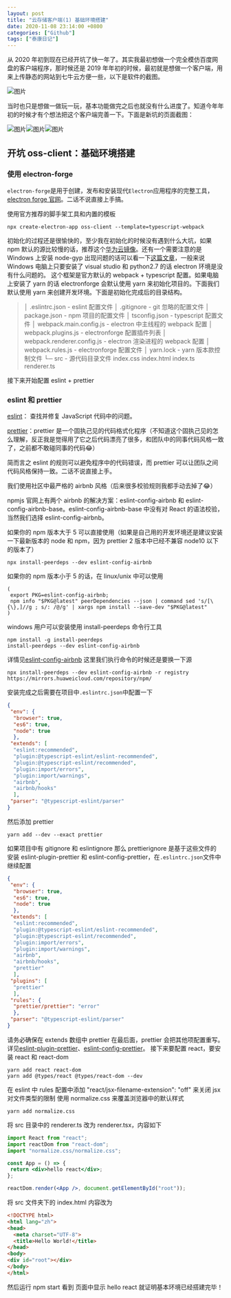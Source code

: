 ```yaml
---
layout: post
title: "云存储客户端(1) 基础环境搭建"
date: 2020-11-08 23:14:00 +0800
categories: ["Github"]
tags: ["泰康日记"]
---
```



从 2020 年初到现在已经开坑了快一年了。其实我最初想做一个完全模仿百度网盘的客户端程序，那时候还是 2019 年年初的时候，最初就是想做一个客户端，用来上传静态的网站到七牛云方便一些，以下是软件的截图。

![图片](https://uploader.shimo.im/f/98xUvBe71X813r5U.png!thumbnail)

当时也只是想做一做玩一玩，基本功能做完之后也就没有什么进度了。知道今年年初的时候才有个想法把这个客户端完善一下。下面是新坑的页面截图：

![图片](https://uploader.shimo.im/f/aYXSTTqFizlZRGQ7.gif)![图片](https://uploader.shimo.im/f/OYeliWQZukqW9knL.gif)![图片](https://uploader.shimo.im/f/tx2jgxjCVIZTYdM0.gif)

## 开坑 oss-client：基础环境搭建

### 使用 electron-forge

`electron-forge`是用于创建，发布和安装现代`Electron`应用程序的完整工具，[electron forge 官网](https://www.electronforge.io/)。二话不说直接上手搞。

使用官方推荐的脚手架工具和内置的模板

```shell script
npx create-electron-app oss-client --template=typescript-webpack
```
初始化的过程还是很愉快的，至少我在初始化的时候没有遇到什么大坑，如果 npm 默认的源比较慢的话，推荐这个[华为云镜像](https://mirrors.huaweicloud.com/)。还有一个需要注意的是 Windows 上安装 node-gyp 出现问题的话可以看一下[这篇文章](https://simulatedgreg.gitbooks.io/electron-vue/content/en/getting_started.html#a-note-for-windows-users)，一般来说 Windows 电脑上只要安装了 visual studio 和 python2.7 的话 electron 环境是没有什么问题的。
这个框架是官方默认的 webpack + typescript 配置。如果电脑上安装了 yarn 的话 electronforge 会默认使用 yarn 来初始化项目的。下面我们默认使用 yarn 来创建开发环境。下面是初始化完成后的目录结构。

>│  .eslintrc.json                      - eslint 配置文件
>│  .gitignore                          - git 忽略的配置文件
>│  package.json                        - npm 项目的配置文件
>│  tsconfig.json                       - typescript 配置文件
>│  webpack.main.config.js			    - electron 中主线程的 webpack 配置
>│  webpack.plugins.js                  - electronforge 配置插件列表
>│  webpack.renderer.config.js		    - electron 渲染进程的 webpack 配置
>│  webpack.rules.js                    - electronforge 配置文件
>│  yarn.lock                           - yarn 版本款控制文件
>└─ src                                 - 源代码目录文件
>index.css
>index.html
>index.ts
>renderer.ts

接下来开始配置 eslint + prettier

### eslint 和 prettier

[eslint](https://eslint.org/)： 查找并修复 JavaScript 代码中的问题。

[prettier](https://prettier.io/)：prettier 是一个固执己见的代码格式化程序（不知道这个固执己见的怎么理解，反正我是觉得用了它之后代码漂亮了很多，和团队中的同事代码风格一致了，之前都不敢碰同事的代码😂）

简而言之 eslint 的规则可以避免程序中的代码错误，而 prettier 可以让团队之间代码风格保持一致。二话不说直接上手。

我们使用社区中最严格的 airbnb 风格（后来很多校验规则我都手动去掉了😂）

npmjs 官网上有两个 airbnb 的解决方案：eslint-config-airbnb 和 eslint-config-airbnb-base。eslint-config-airbnb-base 中没有对 React 的语法校验，当然我们选择 eslint-config-airbnb。

如果你的 npm 版本大于 5 可以直接使用（如果是自己用的开发环境还是建议安装一下最新版本的 node 和 npm，因为 prettier 2 版本中已经不兼容 node10 以下的版本了）

```shell script
npx install-peerdeps --dev eslint-config-airbnb
```
如果你的 npm 版本小于 5 的话，在 linux/unix 中可以使用
```shell script
(
 export PKG=eslint-config-airbnb;
 npm info "$PKG@latest" peerDependencies --json | command sed 's/[\{\},]//g ; s/: /@/g' | xargs npm install --save-dev "$PKG@latest"
)
```
windows 用户可以安装使用 install-peerdeps 命令行工具
```shell script
npm install -g install-peerdeps
install-peerdeps --dev eslint-config-airbnb
```
详情见[eslint-config-airbnb](https://www.npmjs.com/package/eslint-config-airbnb)
这里我们执行命令的时候还是要换一下源

```shell script
npx install-peerdeps --dev eslint-config-airbnb -r registry https://mirrors.huaweicloud.com/repository/npm/
```
安装完成之后需要在项目中`.eslintrc.json`中配置一下

```json
{
 "env": {
  "browser": true,
  "es6": true,
  "node": true
  },
 "extends": [
  "eslint:recommended",
  "plugin:@typescript-eslint/eslint-recommended",
  "plugin:@typescript-eslint/recommended",
  "plugin:import/errors",
  "plugin:import/warnings",
  "airbnb",
  "airbnb/hooks"
  ],
 "parser": "@typescript-eslint/parser"
}
```
然后添加 prettier
```shell script
yarn add --dev --exact prettier
```
如果项目中有 gitignore 和 eslintignore 那么 prettierignore 是基于这些文件的
安装 eslint-plugin-prettier 和 eslint-config-prettier，在`.eslintrc.json`文件中继续配置

```json
{
 "env": {
  "browser": true,
  "es6": true,
  "node": true
  },
 "extends": [
  "eslint:recommended",
  "plugin:@typescript-eslint/eslint-recommended",
  "plugin:@typescript-eslint/recommended",
  "plugin:import/errors",
  "plugin:import/warnings",
  "airbnb",
  "airbnb/hooks",
  "prettier"
  ],
 "plugins": [
  "prettier"
  ],
 "rules": {
  "prettier/prettier": "error"
  },
 "parser": "@typescript-eslint/parser"
}
```
请务必确保在 extends 数组中 prettier 在最后面，prettier 会把其他项配置重写。详见[eslint-plugin-prettier](https://github.com/prettier/eslint-plugin-prettier)、[eslint-config-prettier](https://github.com/prettier/eslint-config-prettier)。
接下来要配置 react，要安装 react 和 react-dom

```shell script
yarn add react react-dom
yarn add @types/react @types/react-dom --dev
```
在 eslint 中 rules 配置中添加 "react/jsx-filename-extension": "off" 来关闭 jsx 对文件类型的限制
使用 normalize.css 来覆盖浏览器中的默认样式

```shell script
yarn add normalize.css
```
将 src 目录中的 renderer.ts 改为 renderer.tsx，内容如下
```jsx
import React from "react";
import reactDom from "react-dom";
import "normalize.css/normalize.css";

const App = () => {
 return <div>hello react</div>;
};

reactDom.render(<App />, document.getElementById("root"));
```
将 src 文件夹下的 index.html 内容改为
```html
<!DOCTYPE html>
<html lang="zh">
<head>
  <meta charset="UTF-8">
  <title>Hello World!</title>
</head>
<body>
<div id="root"></div>
</body>
</html>
```
然后运行 npm start 看到 页面中显示 hello react 就证明基本环境已经搭建完毕！
